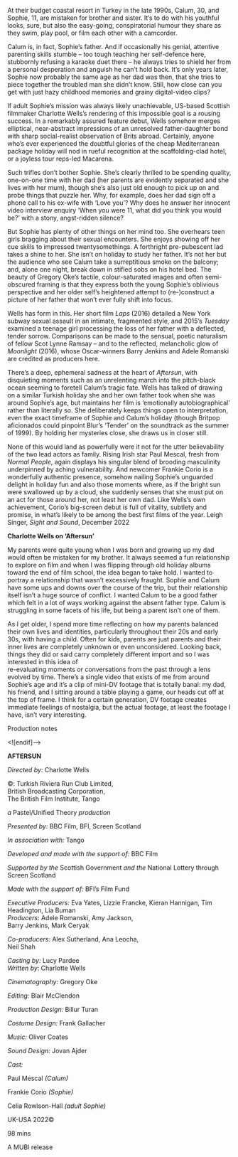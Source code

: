 

At their budget coastal resort in Turkey in the late 1990s, Calum, 30, and Sophie, 11, are mistaken for brother and sister. It’s to do with his youthful looks, sure, but also the easy-going, conspiratorial humour they share as they swim, play pool, or film each other with a camcorder.

Calum is, in fact, Sophie’s father. And if occasionally his genial, attentive parenting skills stumble – too tough teaching her self-defence here, stubbornly refusing a karaoke duet there – he always tries to shield her from a personal desperation and anguish he can’t hold back. It’s only years later, Sophie now probably the same age as her dad was then, that she tries to piece together the troubled man she didn’t know. Still, how close can you get with just hazy childhood memories and grainy digital-video clips?

If adult Sophie’s mission was always likely unachievable, US-based Scottish filmmaker Charlotte Wells’s rendering of this impossible goal is a rousing success. In a remarkably assured feature debut, Wells somehow merges elliptical, near-abstract impressions of an unresolved father-daughter bond with sharp social-realist observation of Brits abroad. Certainly, anyone who’s ever experienced the doubtful glories of the cheap Mediterranean package holiday will nod in rueful recognition at the scaffolding-clad hotel, or a joyless tour  reps-led Macarena.

Such trifles don’t bother Sophie. She’s clearly thrilled to be spending quality, one-on-one time with her dad (her parents are evidently separated and she lives with her mum), though she’s also just old enough to pick up on and probe things that puzzle her. Why, for example, does her dad sign off a phone call to his ex-wife with ‘Love you’? Why does he answer her innocent video interview enquiry ‘When you were 11, what did you think you would be?’ with a stony, angst-ridden silence?

But Sophie has plenty of other things on her mind too. She overhears teen girls bragging about their sexual encounters. She enjoys showing off her cue skills to impressed twentysomethings. A forthright pre-pubescent lad takes a shine to her. She isn’t on holiday to study her father. It’s not her but the audience who see Calum take a surreptitious smoke on the balcony; and, alone one night, break down in stifled sobs on his hotel bed. The beauty of Gregory Oke’s tactile, colour-saturated images and often semi-obscured framing is that they express both the young Sophie’s oblivious perspective and her older self’s heightened attempt to (re-)construct a picture of her father that won’t ever fully shift into focus.

Wells has form in this. Her short film _Laps_ (2016) detailed a New York subway sexual assault in an intimate, fragmented style, and 2015’s _Tuesday_ examined a teenage girl processing the loss of her father with a deflected, tender sorrow. Comparisons can be made to the sensual, poetic naturalism of fellow Scot Lynne Ramsay – and to the reflected, melancholic glow of _Moonlight_ (2016), whose Oscar-winners Barry Jenkins and Adele Romanski are credited as producers here.

There’s a deep, ephemeral sadness at the heart of _Aftersun_, with disquieting moments such as an unrelenting march into the pitch-black ocean seeming to foretell Calum’s tragic fate. Wells has talked of drawing on a similar Turkish holiday she and her own father took when she was around Sophie’s age, but maintains her film is ‘emotionally autobiographical’ rather than literally so. She deliberately keeps things open to interpretation, even the exact timeframe of Sophie and Calum’s holiday (though Britpop aficionados could pinpoint Blur’s ‘Tender’ on the soundtrack as the summer of 1999). By holding her mysteries close, she draws us in closer still.

None of this would land as powerfully were it not for the utter believability of the two lead actors as family. Rising Irish star Paul Mescal, fresh from _Normal People_, again displays his singular blend of brooding masculinity underpinned by aching vulnerability. And newcomer Frankie Corio is a wonderfully authentic presence, somehow nailing Sophie’s unguarded delight in holiday fun and also those moments where, as if the bright sun were swallowed up by a cloud, she suddenly senses that she must put on an act for those around her, not least her own dad. Like Wells’s own achievement, Corio’s big-screen debut is full of vitality, subtlety and promise, in what’s likely to be among the best first films of the year.
Leigh Singer, _Sight and Sound_, December 2022

**Charlotte Wells on ‘Aftersun’**

My parents were quite young when I was born and growing up my dad would often be mistaken for my brother. It always seemed a fun relationship to explore on film and when I was flipping through old holiday albums toward the end of film school, the idea began to take hold. I wanted to portray a relationship that wasn’t excessively fraught. Sophie and Calum have some ups and downs over the course of the trip, but their relationship itself isn’t a huge source of conflict. I wanted Calum to be a good father which felt in a lot of ways working against the absent father type. Calum is struggling in some facets of his life, but being a parent isn’t one of them.

As I get older, I spend more time reflecting on how my parents balanced their own lives and identities, particularly throughout their 20s and early 30s, with having a child. Often for kids, parents are just parents and their inner lives are completely unknown or even unconsidered. Looking back, things they did or said carry completely different import and so I was interested in this idea of  
re-evaluating moments or conversations from the past through a lens evolved by time. There’s a single video that exists of me from around Sophie’s age and it’s a clip of mini-DV footage that is totally banal: my dad, his friend, and I sitting around a table playing a game, our heads cut off at the top of frame. I think for a certain generation, DV footage creates immediate feelings of nostalgia, but the actual footage, at least the footage I have, isn’t very interesting.

Production notes

<![endif]-->

**AFTERSUN**

_Directed by_: Charlotte Wells

©: Turkish Riviera Run Club Limited,  
British Broadcasting Corporation,  
The British Film Institute, Tango

_a_ Pastel/Unified Theory _production_

_Presented by:_ BBC Film, BFI, Screen Scotland

_In association with:_ Tango

_Developed and made with the support of:_ BBC Film

_Supported by the_ Scottish Government _and the_ National Lottery through Screen Scotland

_Made with the support of:_ BFI’s Film Fund

_Executive Producers:_ Eva Yates, Lizzie Francke, Kieran Hannigan, Tim Headington, Lia Buman  
_Producers_: Adele Romanski, Amy Jackson,  
Barry Jenkins, Mark Ceryak

_Co-producers:_ Alex Sutherland, Ana Leocha,  
Neil Shah

_Casting by:_ Lucy Pardee  
_Written by_: Charlotte Wells

_Cinematography:_ Gregory Oke

_Editing:_ Blair McClendon

_Production Design:_ Billur Turan

_Costume Design:_ Frank Gallacher

_Music:_ Oliver Coates

_Sound Design:_ Jovan Ajder

_Cast:_

Paul Mescal _(Calum)_

Frankie Corio _(Sophie)_

Celia Rowlson-Hall _(adult Sophie)_

UK-USA 2022©

98 mins

A MUBI release
<!--stackedit_data:
eyJoaXN0b3J5IjpbLTEyNjYxNTQzNDhdfQ==
-->